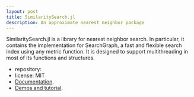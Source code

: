 ```yaml
---
layout: post
title: SimilaritySearch.jl
description: An approximate nearest neighbor package
---
```


SimilaritySearch.jl is a library for nearest neighbor search. In particular, it contains the implementation for SearchGraph, a fast and flexible search index using any metric function. It is designed to support multithreading in most of its functions and structures.


- repository: <a class="social-button github" href="https://github.com/sadit/SimilaritySearch.jl" itemprop="sameAs" target="_blank"> <i class="fab fa-github"></i></a>
- license: MIT
- [Documentation](https://sadit.github.io/SimilaritySearch.jl/dev/).
- [Demos and tutorial](https://sadit.github.io/SimilaritySearchDemos/).
